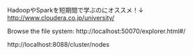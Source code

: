 HadoopやSparkを短期間で学ぶのにオススメ！↓
http://www.cloudera.co.jp/university/

Browse the file system:
http://localhost:50070/explorer.html#/

http://localhost:8088/cluster/nodes
